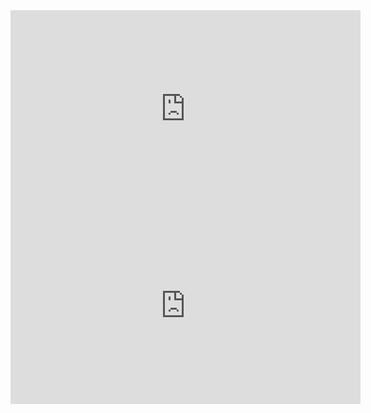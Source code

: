 <iframe width="560" height="315" src="https://www.youtube.com/embed/eqtWJAqltjU" title="YouTube video player" frameborder="0" allow="accelerometer; autoplay; clipboard-write; encrypted-media; gyroscope; picture-in-picture" allowfullscreen></iframe>  


<iframe width="560" height="315" src="https://www.youtube.com/embed/O9mAVnAnlQI" title="YouTube video player" frameborder="0" allow="accelerometer; autoplay; clipboard-write; encrypted-media; gyroscope; picture-in-picture" allowfullscreen></iframe>
